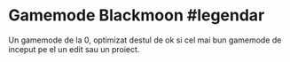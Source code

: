 # Gamemode Blackmoon #legendar
Un gamemode de la 0, optimizat destul de ok si cel mai bun gamemode de inceput pe el un edit sau un proiect.
